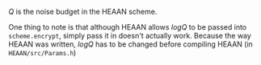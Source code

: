 $Q$ is the noise budget in the HEAAN scheme. 

One thing to note is that although HEAAN allows $logQ$ to be passed into `scheme.encrypt`, simply pass it in doesn't actually work. Because the way HEAAN was written, $logQ$ has to be changed before compiling HEAAN (in `HEAAN/src/Params.h`)